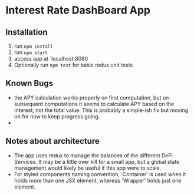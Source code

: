 # Interest Rate DashBoard App

## Installation
1. run `npm install`
2. run `npm start`
3. access app at `localhost:8080
4. Optionally run `npm test` for basic redux unit tests

## Known Bugs
- the APY calculation works properly on first computation, but on subsequent computations it seems to calculate APY based on the interest, not the total value. This is probably a simple-ish fix but moving on for now to keep progress going.
-

## Notes about architecture
- The app uses redux to manage the balances of the different DeFi Services. It may be a little over kill for a small app, but a global state management would likely be useful if this app were to scale.
- For styled components naming convention, 'Container' is used when it holds more than one JSX element, whereas 'Wrapper' holds just one element.

